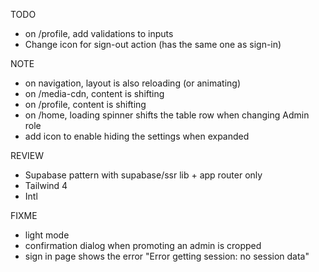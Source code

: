 TODO

- on /profile, add validations to inputs
- Change icon for sign-out action (has the same one as sign-in)

NOTE

- on navigation, layout is also reloading (or animating)
- on /media-cdn, content is shifting
- on /profile, content is shifting
- on /home, loading spinner shifts the table row when changing Admin role
- add icon to enable hiding the settings when expanded

REVIEW

- Supabase pattern with supabase/ssr lib + app router only
- Tailwind 4
- Intl

FIXME

- light mode
- confirmation dialog when promoting an admin is cropped
- sign in page shows the error "Error getting session: no session data"
